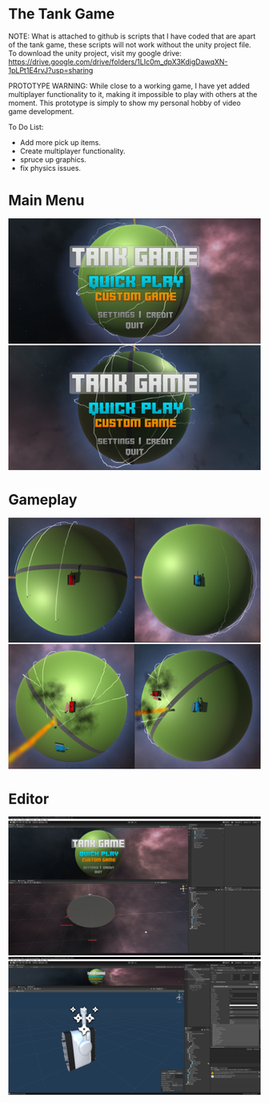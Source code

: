 # The Tank Game

NOTE:
What is attached to github is scripts that I have coded that are apart of the tank game, these scripts will not work without the unity project file.
To download the unity project, visit my google drive: 
https://drive.google.com/drive/folders/1LIc0m_dpX3KdigDawqXN-1pLPt1E4rvJ?usp=sharing

PROTOTYPE WARNING:
While close to a working game, I have yet added multiplayer functionality to it, making it impossible to play with others at the moment. This prototype is simply to show my personal hobby of video game development.

To Do List:
- Add more pick up items.
- Create multiplayer functionality.
- spruce up graphics.
- fix physics issues. 

# Main Menu
![](TankGameImages/MainMenu1.PNG)
![](TankGameImages/MainMenu2.PNG)

# Gameplay
![](TankGameImages/Gameplay1.PNG)
![](TankGameImages/Gameplay2.PNG)

# Editor
![](TankGameImages/EditorScreen.PNG)
![](TankGameImages/EditorScreen2.PNG)
